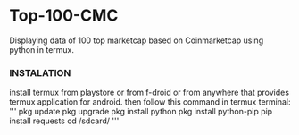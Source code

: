 # Top-100-CMC
Displaying data of 100 top marketcap based on Coinmarketcap using python in termux.
### INSTALATION
install termux from playstore or from f-droid or from anywhere that provides termux application for android. then follow this command in termux terminal:
'''
pkg update
pkg upgrade
pkg install python
pkg install python-pip
pip install requests
cd /sdcard/
'''
